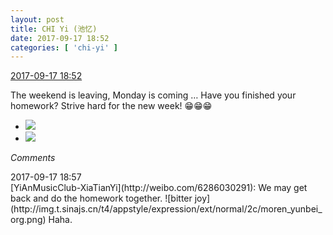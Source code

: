 ```yaml
---
layout: post
title: CHI Yi (池忆)
date: 2017-09-17 18:52
categories: [ 'chi-yi' ]
---
```


<div class="weibo-info">
  <a href="http://weibo.com/6117581836/FmfPA77os">2017-09-17 18:52</a>
</div>

The weekend is leaving, Monday is coming … Have you finished your homework? Strive hard for the new week! :grin::grin::grin:

<!-- more -->

<ul class="weibo-pic-list-1">
  <li class="weibo-pic">
    <a href="http://wx4.sinaimg.cn/mw690/006G0KuMgy1fjmr89ftvaj30k00qogny.jpg"><img src="//wx4.sinaimg.cn/thumb150/006G0KuMgy1fjmr89ftvaj30k00qogny.jpg" /></a>
  </li>
  <li class="weibo-pic">
    <a href="http://wx1.sinaimg.cn/mw690/006G0KuMgy1fjmr89rbb0j30k00qojts.jpg"><img src="//wx1.sinaimg.cn/thumb150/006G0KuMgy1fjmr89rbb0j30k00qojts.jpg" /></a>
  </li>
</ul>

*Comments*

<div class="weibo-info">2017-09-17 18:57</div>
[YiAnMusicClub-XiaTianYi](http://weibo.com/6286030291): We may get back and do the homework together. ![bitter joy](http://img.t.sinajs.cn/t4/appstyle/expression/ext/normal/2c/moren_yunbei_org.png) Haha.

